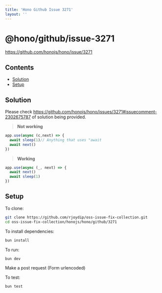 ```yaml
---
title: 'Hono Github Issue 3271'
layout: ''
---
```


# @hono/github/issue-3271

<https://github.com/honojs/hono/issue/3271>

## Contents

* [Solution](#solution)
* [Setup](#setup)

## Solution

Please check
<https://github.com/honojs/hono/issues/3271#issuecomment-2302675787>
of solution being provided.

> **Not working**

```ts
app.use(async (c,next) => {
  await sleep(1)// Anything that uses "await
  await next()
})
```

> **Working**

```ts
app.use(async (_, next) => {
  await next()
  await sleep(1)
})
```

## Setup

To clone:

```sh
git clone https://github.com/rjoydip/oss-issue-fix-collection.git
cd oss-issue-fix-collection/honojs/hono/github/3271
```

To install dependencies:

```sh
bun install
```

To run:

```sh
bun dev
```

Make a post request (Form urlencoded)

To test:

```sh
bun test
```
